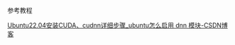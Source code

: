 参考教程

[Ubuntu22.04安装CUDA、cudnn详细步骤_ubuntu怎么启用 dnn 模块-CSDN博客](https://blog.csdn.net/takedachia/article/details/130375718)

